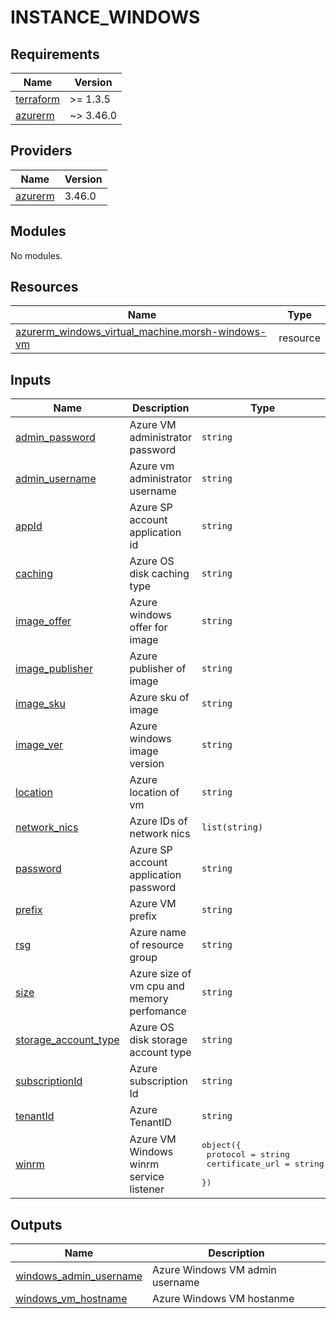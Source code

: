 # INSTANCE_WINDOWS

<!-- BEGINNING OF PRE-COMMIT-TERRAFORM DOCS HOOK -->
## Requirements

| Name | Version |
|------|---------|
| <a name="requirement_terraform"></a> [terraform](#requirement\_terraform) | >= 1.3.5 |
| <a name="requirement_azurerm"></a> [azurerm](#requirement\_azurerm) | ~> 3.46.0 |

## Providers

| Name | Version |
|------|---------|
| <a name="provider_azurerm"></a> [azurerm](#provider\_azurerm) | 3.46.0 |

## Modules

No modules.

## Resources

| Name | Type |
|------|------|
| [azurerm_windows_virtual_machine.morsh-windows-vm](https://registry.terraform.io/providers/hashicorp/azurerm/latest/docs/resources/windows_virtual_machine) | resource |

## Inputs

| Name | Description | Type | Default | Required |
|------|-------------|------|---------|:--------:|
| <a name="input_admin_password"></a> [admin\_password](#input\_admin\_password) | Azure VM administrator password | `string` | n/a | yes |
| <a name="input_admin_username"></a> [admin\_username](#input\_admin\_username) | Azure vm administrator username | `string` | `"morsh-adm"` | no |
| <a name="input_appId"></a> [appId](#input\_appId) | Azure SP account application id | `string` | n/a | yes |
| <a name="input_caching"></a> [caching](#input\_caching) | Azure OS disk caching type | `string` | `"ReadWrite"` | no |
| <a name="input_image_offer"></a> [image\_offer](#input\_image\_offer) | Azure windows offer for image | `string` | `"WindowsServer"` | no |
| <a name="input_image_publisher"></a> [image\_publisher](#input\_image\_publisher) | Azure publisher of image | `string` | `"MicrosoftWindowsServer"` | no |
| <a name="input_image_sku"></a> [image\_sku](#input\_image\_sku) | Azure sku of image | `string` | `"2022-datacenter-azure-edition"` | no |
| <a name="input_image_ver"></a> [image\_ver](#input\_image\_ver) | Azure windows image version | `string` | `"latest"` | no |
| <a name="input_location"></a> [location](#input\_location) | Azure location of vm | `string` | n/a | yes |
| <a name="input_network_nics"></a> [network\_nics](#input\_network\_nics) | Azure IDs of network nics | `list(string)` | n/a | yes |
| <a name="input_password"></a> [password](#input\_password) | Azure SP account application password | `string` | n/a | yes |
| <a name="input_prefix"></a> [prefix](#input\_prefix) | Azure VM prefix | `string` | `"server"` | no |
| <a name="input_rsg"></a> [rsg](#input\_rsg) | Azure name of resource group | `string` | n/a | yes |
| <a name="input_size"></a> [size](#input\_size) | Azure size of vm cpu and memory perfomance | `string` | `"Standard_B1s"` | no |
| <a name="input_storage_account_type"></a> [storage\_account\_type](#input\_storage\_account\_type) | Azure OS disk storage account type | `string` | `"Standard_LRS"` | no |
| <a name="input_subscriptionId"></a> [subscriptionId](#input\_subscriptionId) | Azure subscription Id | `string` | n/a | yes |
| <a name="input_tenantId"></a> [tenantId](#input\_tenantId) | Azure TenantID | `string` | n/a | yes |
| <a name="input_winrm"></a> [winrm](#input\_winrm) | Azure VM Windows winrm service listener | <pre>object({<br>    protocol        = string<br>    certificate_url = string<br>  })</pre> | <pre>{<br>  "certificate_url": "",<br>  "protocol": "Http"<br>}</pre> | no |

## Outputs

| Name | Description |
|------|-------------|
| <a name="output_windows_admin_username"></a> [windows\_admin\_username](#output\_windows\_admin\_username) | Azure Windows VM admin username |
| <a name="output_windows_vm_hostname"></a> [windows\_vm\_hostname](#output\_windows\_vm\_hostname) | Azure Windows VM hostanme |
<!-- END OF PRE-COMMIT-TERRAFORM DOCS HOOK -->
